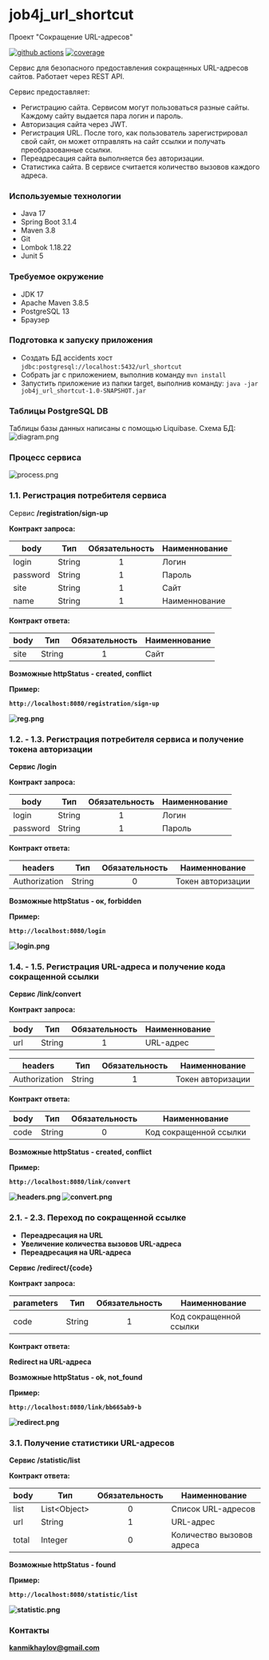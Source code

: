 # job4j_url_shortcut
Проект "Сокращение URL-адресов"

[![github actions][actions-image]][actions-url]
[![coverage][codecov-image]][codecov-url]

Сервис для безопасного предоставления сокращенных URL-адресов сайтов.
Работает через REST API.

Сервис предоставляет:
- Регистрацию сайта. Сервисом могут пользоваться разные сайты. Каждому сайту выдается пара логин и пароль.
- Авторизация сайта через JWT.
- Регистрация URL. После того, как пользователь зарегистрировал свой сайт, он может отправлять на сайт
ссылки и получать преобразованные ссылки.
- Переадресация сайта выполняется без авторизации.
- Статистика сайта. В сервисе считается количество вызовов каждого адреса.

### Используемые технологии
- Java 17
- Spring Boot 3.1.4
- Maven 3.8
- Git
- Lombok 1.18.22
- Junit 5

### Требуемое окружение
- JDK 17
- Apache Maven 3.8.5
- PostgreSQL 13
- Браузер

### Подготовка к запуску приложения
- Создать БД accidents хост `jdbc:postgresql://localhost:5432/url_shortcut`
- Собрать jar с приложением, выполнив команду `mvn install`
- Запустить приложение из папки target, выполнив команду: `java -jar job4j_url_shortcut-1.0-SNAPSHOT.jar`

### Таблицы PostgreSQL DB
Таблицы базы данных написаны с помощью Liquibase. Схема БД:
![diagram.png](readme/image/diagram.png)

### Процесс сервиса
![process.png](readme/image/process.png)

### 1.1. Регистрация потребителя сервиса

Сервис <b> /registration/sign-up <b>

Контракт запроса:

| body     | Тип                | Обязательность | Наименнование  |
|----------|--------------------|:--------------:|----------------|
| login    | String             |       1        | Логин          |
| password | String             |       1        | Пароль         |
| site     | String             |       1        | Сайт           |
| name     | String             |       1        | Наименнование  |

Контракт ответа:

| body  | Тип                | Обязательность | Наименнование  |
|-------|--------------------|:--------------:|----------------|
| site  | String             |       1        | Сайт           |

Возможные httpStatus - created, conflict

Пример:

`http://localhost:8080/registration/sign-up`

![reg.png](readme/image/reg.png)

### 1.2. - 1.3. Регистрация потребителя сервиса и получение токена авторизации

Сервис <b> /login <b>

Контракт запроса:

| body     | Тип             | Обязательность | Наименнование  |
|----------|-----------------|:--------------:|----------------|
| login    | String          |       1        | Логин          |
| password | String          |       1        | Пароль         |

Контракт ответа:

| headers       | Тип     | Обязательность | Наименнование     |
|---------------|---------|:--------------:|-------------------|
| Authorization | String  |       0        | Токен авторизации |

Возможные httpStatus - ок, forbidden

Пример:

`http://localhost:8080/login`

![login.png](readme/image/login.png)

### 1.4. - 1.5. Регистрация URL-адреса и получение кода сокращенной ссылки

Сервис <b> /link/convert <b>

Контракт запроса:

| body    | Тип                | Обязательность | Наименнование |
|---------|--------------------|:--------------:|---------------|
| url     | String             |       1        | URL-адрес     |


| headers       | Тип     | Обязательность | Наименнование     |
|---------------|---------|:--------------:|-------------------|
| Authorization | String  |       1        | Токен авторизации |

Контракт ответа:

| body  | Тип                | Обязательность | Наименнование          |
|-------|--------------------|:--------------:|------------------------|
| code  | String             |       0        | Код сокращенной ссылки |

Возможные httpStatus - created, conflict

Пример:

`http://localhost:8080/link/convert`

![headers.png](readme/image/headers.png)
![convert.png](readme/image/convert.png)

### 2.1. - 2.3. Переход по сокращенной ссылке
- Переадресация на URL
- Увеличение количества вызовов URL-адреса
- Переадресация на URL-адреса

Сервис <b> /redirect/{code} <b>

Контракт запроса:

| parameters | Тип                | Обязательность | Наименнование          |
|------------|--------------------|:--------------:|------------------------|
| code       | String             |       1        | Код сокращенной ссылки |

Контракт ответа:

Redirect на URL-адреса

Возможные httpStatus - ok, not_found

Пример:

`http://localhost:8080/link/bb665ab9-b`

![redirect.png](readme/image/redirect.png)

### 3.1. Получение статистики URL-адресов

Сервис <b> /statistic/list <b>

Контракт ответа:

| body  | Тип            | Обязательность | Наименнование             |
|-------|----------------|:--------------:|---------------------------|
| list  | List\<Object\> |       0        | Список URL-адресов        |
| url   | String         |       1        | URL-адрес                 |
| total | Integer        |       0        | Количество вызовов адреса |

Возможные httpStatus - found

Пример:

`http://localhost:8080/statistic/list`

![statistic.png](readme/image/statistic.png)

### Контакты
kanmikhaylov@gmail.com

[actions-image]: https://github.com/kamikhaylov/job4j_url_shortcut/actions/workflows/maven.yml/badge.svg
[actions-url]: https://github.com/kamikhaylov/job4j_url_shortcut/actions/workflows/maven.yml
[codecov-image]: https://codecov.io/gh/kamikhaylov/job4j_url_shortcut/graph/badge.svg?token=
[codecov-url]: https://codecov.io/gh/kamikhaylov/job4j_url_shortcut